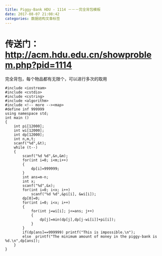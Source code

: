 ```yaml
---
title: Piggy-Bank HDU - 1114 －－－完全背包模板
date: 2017-08-07 21:08:42
categories: 数据结构文章标签
---
```

#  传送门：http://acm.hdu.edu.cn/showproblem.php?pid=1114

完全背包，每个物品都有无限个，可以进行多次的取用  

    
    
    #include <iostream>
    #include <cstdio>
    #include <cstring>
    #include <algorithm>
    #include <!-- more --><map>
    #define inf 999999
    using namespace std;
    int main ()
    {
        int pi[12000];
        int wi[12000];
        int dp[12000];
        int n,m,t;
        scanf("%d",&t);
        while (t--)
        {
            scanf("%d %d",&n,&m);
            for(int i=0; i<m;i++)
            {
                dp[i]=999999;
            }
            int ans=m-n;
            int x;
            scanf("%d",&x);
            for(int i=0; i<x; i++)
                scanf("%d %d",&pi[i], &wi[i]);
            dp[0]=0;
            for(int i=0; i<x; i++)
            {
                for(int j=wi[i]; j<=ans; j++)
                {
                    dp[j]=min(dp[j],dp[j-wi[i]]+pi[i]);
                }
            }
            if(dp[ans]==999999) printf("This is impossible.\n");
            else  printf("The minimum amount of money in the piggy-bank is %d.\n",dp[ans]);
        }
    }
    

  
  

